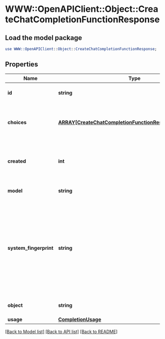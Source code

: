 # WWW::OpenAPIClient::Object::CreateChatCompletionFunctionResponse

## Load the model package
```perl
use WWW::OpenAPIClient::Object::CreateChatCompletionFunctionResponse;
```

## Properties
Name | Type | Description | Notes
------------ | ------------- | ------------- | -------------
**id** | **string** | A unique identifier for the chat completion. | 
**choices** | [**ARRAY[CreateChatCompletionFunctionResponseChoicesInner]**](CreateChatCompletionFunctionResponseChoicesInner.md) | A list of chat completion choices. Can be more than one if &#x60;n&#x60; is greater than 1. | 
**created** | **int** | The Unix timestamp (in seconds) of when the chat completion was created. | 
**model** | **string** | The model used for the chat completion. | 
**system_fingerprint** | **string** | This fingerprint represents the backend configuration that the model runs with.  Can be used in conjunction with the &#x60;seed&#x60; request parameter to understand when backend changes have been made that might impact determinism.  | [optional] 
**object** | **string** | The object type, which is always &#x60;chat.completion&#x60;. | 
**usage** | [**CompletionUsage**](CompletionUsage.md) |  | [optional] 

[[Back to Model list]](../README.md#documentation-for-models) [[Back to API list]](../README.md#documentation-for-api-endpoints) [[Back to README]](../README.md)


